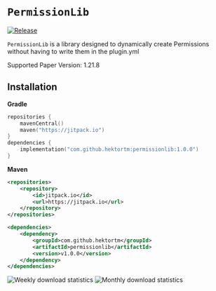 # `PermissionLib`
[![Release](https://jitpack.io/v/HektorTM/permissionlib.svg)](https://jitpack.io/#HektorTM/permissionlib)


`PermissionLib` is a library designed to dynamically create Permissions without having to write them in the plugin.yml

Supported Paper Version: 1.21.8

## Installation

**Gradle**
```kotlin
repositories {
    mavenCentral()
    maven("https://jitpack.io")
}
dependencies {
    implementation("com.github.hektortm:permissionlib:1.0.0")
}
```

**Maven**
```xml 
<repositories>
    <repository>
        <id>jitpack.io</id>
        <url>https://jitpack.io</url>
    </repository>
</repositories>

<dependencies>
    <dependency>
        <groupId>com.github.hektortm</groupId>
        <artifactId>permissionlib</artifactId>
        <version>v1.0.0</version>
    </dependency>
</dependencies>
```


![Weekly download statistics](https://jitpack.io/v/HektorTM/permissionlib/week.svg)
![Monthly download statistics](https://jitpack.io/v/HektorTM/permissionlib/month.svg)

